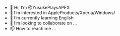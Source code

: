 - 👋 Hi, I’m @YusukePlaysAPEX
- 👀 I’m interested in AppleProducts/Xperia/Windows/
- 🌱 I’m currently learning English
- 💞️ I’m looking to collaborate on ...
- 📫 How to reach me ...

<!---
YusukePlaysAPEX/YusukePlaysAPEX is a ✨ special ✨ repository because its `README.md` (this file) appears on your GitHub profile.
You can click the Preview link to take a look at your changes.
--->
